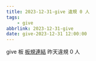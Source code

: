 ```yaml
---
title: 2023-12-31-give 違規 0 人
tags:
    - give
abbrlink: 2023-12-31-give
date: give-2023-12-31 12:00:00
---
```

give 板 [板規連結](https://www.ptt.cc/bbs/give/M.1612495900.A.C32.html)
昨天違規 0 人

